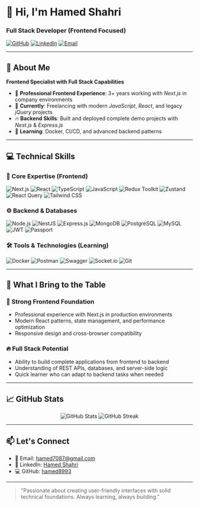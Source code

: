 # 👋 Hi, I'm Hamed Shahri 
### Full Stack Developer (Frontend Focused)

[![GitHub](https://img.shields.io/badge/GitHub-Hamed8993-black?logo=github)](https://github.com/hamed8993)
[![LinkedIn](https://img.shields.io/badge/LinkedIn-Hamed%20Shahri-blue?logo=linkedin)](https://linkedin.com/in/hamed-shahri-b664b5203)
[![Email](https://img.shields.io/badge/Email-hamed7087@gmail.com-red?logo=gmail)](mailto:hamed7087@gmail.com)

---

## 🚀 About Me

**Frontend Specialist with Full Stack Capabilities**

- 💼 **Professional Frontend Experience**: 3+ years working with *Next.js* in company environments
- 🚀 **Currently**: Freelancing with modern *JavaScript*, *React*, and legacy *jQuery* projects
- 🔥 **Backend Skills**: Built and deployed complete demo projects with *Nest.js* & *Express.js*
- 🌱 **Learning**: Docker, CI/CD, and advanced backend patterns

---

## 💻 Technical Skills

### 🎯 Core Expertise (Frontend)
![Next.js](https://img.shields.io/badge/Next.js-000000?style=for-the-badge&logo=nextdotjs&logoColor=white)
![React](https://img.shields.io/badge/React-20232A?style=for-the-badge&logo=react&logoColor=61DAFB)
![TypeScript](https://img.shields.io/badge/TypeScript-007ACC?style=for-the-badge&logo=typescript&logoColor=white)
![JavaScript](https://img.shields.io/badge/JavaScript-F7DF1E?style=for-the-badge&logo=javascript&logoColor=black)
![Redux Toolkit](https://img.shields.io/badge/Redux-764ABC?style=for-the-badge&logo=redux&logoColor=white)
![Zustand](https://img.shields.io/badge/Zustand-000000?style=for-the-badge&logo=zustand&logoColor=white)
![React Query](https://img.shields.io/badge/React_Query-FF4154?style=for-the-badge&logo=reactquery&logoColor=white)
![Tailwind CSS](https://img.shields.io/badge/Tailwind_CSS-38B2AC?style=for-the-badge&logo=tailwind-css&logoColor=white)

### ⚙️ Backend & Databases
![Node.js](https://img.shields.io/badge/Node.js-339933?logo=nodedotjs&logoColor=white)
![NestJS](https://img.shields.io/badge/NestJS-E0234E?logo=nestjs&logoColor=white)
![Express.js](https://img.shields.io/badge/Express.js-000000?logo=express&logoColor=white)
![MongoDB](https://img.shields.io/badge/MongoDB-47A248?logo=mongodb&logoColor=white)
![PostgreSQL](https://img.shields.io/badge/PostgreSQL-4169E1?logo=postgresql&logoColor=white)
![MySQL](https://img.shields.io/badge/MySQL-4479A1?logo=mysql&logoColor=white)
![JWT](https://img.shields.io/badge/JWT-000000?logo=jsonwebtokens&logoColor=white)
![Passport](https://img.shields.io/badge/Passport-34E27A?logo=passport&logoColor=black)

### 🛠 Tools & Technologies (Learning)
![Docker](https://img.shields.io/badge/Docker-2496ED?logo=docker&logoColor=white)
![Postman](https://img.shields.io/badge/Postman-FF6C37?logo=postman&logoColor=white)
![Swagger](https://img.shields.io/badge/Swagger-85EA2D?logo=swagger&logoColor=black)
![Socket.io](https://img.shields.io/badge/Socket.io-010101?logo=socketdotio&logoColor=white)
![Git](https://img.shields.io/badge/Git-F05032?logo=git&logoColor=white)

---

## 🎯 What I Bring to the Table

### 🚀 Strong Frontend Foundation
- Professional experience with Next.js in production environments
- Modern React patterns, state management, and performance optimization
- Responsive design and cross-browser compatibility

### 🔥 Full Stack Potential  
- Ability to build complete applications from frontend to backend
- Understanding of REST APIs, databases, and server-side logic
- Quick learner who can adapt to backend tasks when needed

---

## 📈 GitHub Stats

<p align="center">
  <img src="https://github-readme-stats.vercel.app/api?username=hamed8993&show_icons=true&theme=radical" alt="GitHub Stats" />
  <img src="https://github-readme-streak-stats.herokuapp.com/?user=hamed8993&theme=radical" alt="GitHub Streak" />
</p>

---

## 📫 Let's Connect

- 📧 Email: [hamed7087@gmail.com](mailto:hamed7087@gmail.com)
- 💼 LinkedIn: [Hamed Shahri](https://linkedin.com/in/hamed-shahri-b664b5203)
- 💻 GitHub: [hamed8993](https://github.com/hamed8993)

---

> "Passionate about creating user-friendly interfaces with solid technical foundations. Always learning, always building."
